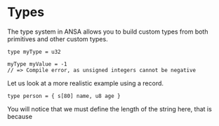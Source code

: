 # Types

The type system in ANSA allows you to build custom types from both primitives
and other custom types.

```
type myType = u32

myType myValue = -1
// => Compile error, as unsigned integers cannot be negative
```

Let us look at a more realistic example using a record.

```
type person = { s[80] name, u8 age }
```

You will notice that we must define the length of the string here, that is because

